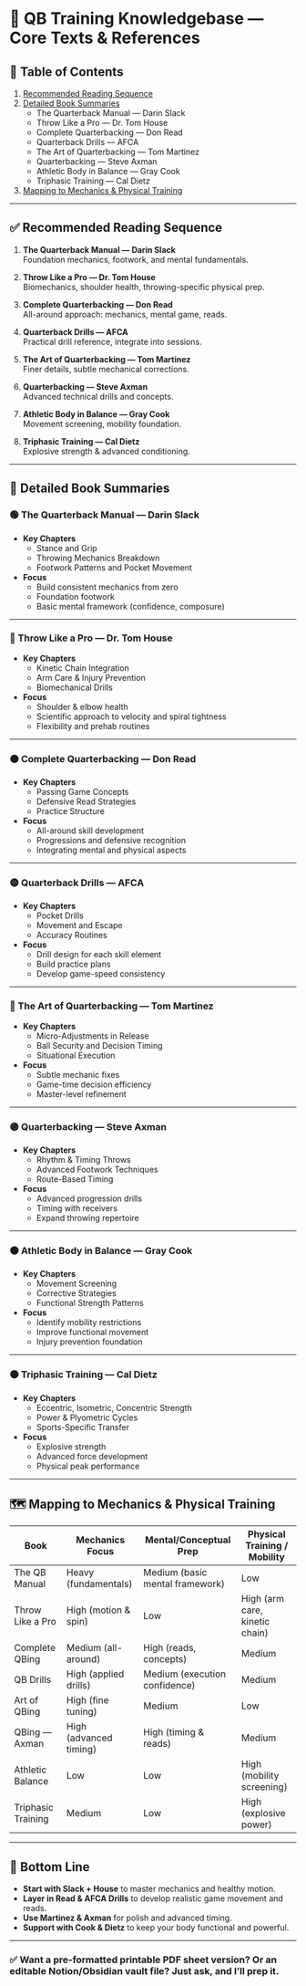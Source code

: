 # 🏈 QB Training Knowledgebase — Core Texts & References

## 📑 Table of Contents

1. [Recommended Reading Sequence](#recommended-reading-sequence)
2. [Detailed Book Summaries](#detailed-book-summaries)
   - The Quarterback Manual — Darin Slack
   - Throw Like a Pro — Dr. Tom House
   - Complete Quarterbacking — Don Read
   - Quarterback Drills — AFCA
   - The Art of Quarterbacking — Tom Martinez
   - Quarterbacking — Steve Axman
   - Athletic Body in Balance — Gray Cook
   - Triphasic Training — Cal Dietz
3. [Mapping to Mechanics & Physical Training](#mapping-to-mechanics--physical-training)

---

## ✅ Recommended Reading Sequence

1. **The Quarterback Manual — Darin Slack**  
   Foundation mechanics, footwork, and mental fundamentals.

2. **Throw Like a Pro — Dr. Tom House**  
   Biomechanics, shoulder health, throwing-specific physical prep.

3. **Complete Quarterbacking — Don Read**  
   All-around approach: mechanics, mental game, reads.

4. **Quarterback Drills — AFCA**  
   Practical drill reference, integrate into sessions.

5. **The Art of Quarterbacking — Tom Martinez**  
   Finer details, subtle mechanical corrections.

6. **Quarterbacking — Steve Axman**  
   Advanced technical drills and concepts.

7. **Athletic Body in Balance — Gray Cook**  
   Movement screening, mobility foundation.

8. **Triphasic Training — Cal Dietz**  
   Explosive strength & advanced conditioning.

---

## 📘 Detailed Book Summaries

### 🟢 The Quarterback Manual — Darin Slack

- **Key Chapters**
  - Stance and Grip
  - Throwing Mechanics Breakdown
  - Footwork Patterns and Pocket Movement
- **Focus**
  - Build consistent mechanics from zero
  - Foundation footwork
  - Basic mental framework (confidence, composure)

---

### 🔵 Throw Like a Pro — Dr. Tom House

- **Key Chapters**
  - Kinetic Chain Integration
  - Arm Care & Injury Prevention
  - Biomechanical Drills
- **Focus**
  - Shoulder & elbow health
  - Scientific approach to velocity and spiral tightness
  - Flexibility and prehab routines

---

### 🟠 Complete Quarterbacking — Don Read

- **Key Chapters**
  - Passing Game Concepts
  - Defensive Read Strategies
  - Practice Structure
- **Focus**
  - All-around skill development
  - Progressions and defensive recognition
  - Integrating mental and physical aspects

---

### 🟡 Quarterback Drills — AFCA

- **Key Chapters**
  - Pocket Drills
  - Movement and Escape
  - Accuracy Routines
- **Focus**
  - Drill design for each skill element
  - Build practice plans
  - Develop game-speed consistency

---

### 🔴 The Art of Quarterbacking — Tom Martinez

- **Key Chapters**
  - Micro-Adjustments in Release
  - Ball Security and Decision Timing
  - Situational Execution
- **Focus**
  - Subtle mechanic fixes
  - Game-time decision efficiency
  - Master-level refinement

---

### 🟣 Quarterbacking — Steve Axman

- **Key Chapters**
  - Rhythm & Timing Throws
  - Advanced Footwork Techniques
  - Route-Based Timing
- **Focus**
  - Advanced progression drills
  - Timing with receivers
  - Expand throwing repertoire

---

### 🟤 Athletic Body in Balance — Gray Cook

- **Key Chapters**
  - Movement Screening
  - Corrective Strategies
  - Functional Strength Patterns
- **Focus**
  - Identify mobility restrictions
  - Improve functional movement
  - Injury prevention foundation

---

### ⚫ Triphasic Training — Cal Dietz

- **Key Chapters**
  - Eccentric, Isometric, Concentric Strength
  - Power & Plyometric Cycles
  - Sports-Specific Transfer
- **Focus**
  - Explosive strength
  - Advanced force development
  - Physical peak performance

---

## 🗺️ Mapping to Mechanics & Physical Training

| Book               | Mechanics Focus        | Mental/Conceptual Prep          | Physical Training / Mobility   |
| ------------------ | ---------------------- | ------------------------------- | ------------------------------ |
| The QB Manual      | Heavy (fundamentals)   | Medium (basic mental framework) | Low                            |
| Throw Like a Pro   | High (motion & spin)   | Low                             | High (arm care, kinetic chain) |
| Complete QBing     | Medium (all-around)    | High (reads, concepts)          | Medium                         |
| QB Drills          | High (applied drills)  | Medium (execution confidence)   | Medium                         |
| Art of QBing       | High (fine tuning)     | Medium                          | Low                            |
| QBing — Axman      | High (advanced timing) | High (timing & reads)           | Medium                         |
| Athletic Balance   | Low                    | Low                             | High (mobility screening)      |
| Triphasic Training | Medium                 | Low                             | High (explosive power)         |

---

## 💬 **Bottom Line**

- **Start with Slack + House** to master mechanics and healthy motion.
- **Layer in Read & AFCA Drills** to develop realistic game movement and reads.
- **Use Martinez & Axman** for polish and advanced timing.
- **Support with Cook & Dietz** to keep your body functional and powerful.

---

### ✅ Want a pre-formatted printable PDF sheet version? Or an editable Notion/Obsidian vault file? Just ask, and I’ll prep it.
